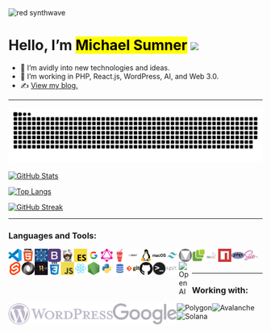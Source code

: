 <img alt="red synthwave" src="https://www.raycast.com/_next/image?url=%2Fuploads%2Fwallpapers%2Floupe-preview.png&w=3840&q=75" />

# Hello, I’m <mark>Michael Sumner</mark> <img width="30px" src="https://camo.githubusercontent.com/e8e7b06ecf583bc040eb60e44eb5b8e0ecc5421320a92929ce21522dbc34c891/68747470733a2f2f6d656469612e67697068792e636f6d2f6d656469612f6876524a434c467a6361737252346961377a2f67697068792e676966">

- 🔭 I’m avidly into new technologies and ideas.
- 🌱 I’m working in PHP, React.js, WordPress, AI, and Web 3.0.
- ✍ [View my blog.][blog]

---

<picture>
  <source media="(prefers-color-scheme: dark)" srcset="https://raw.githubusercontent.com/michael-sumner/michael-sumner/output/github-contribution-grid-snake-dark.svg" />
  <source media="(prefers-color-scheme: light)" srcset="https://raw.githubusercontent.com/michael-sumner/michael-sumner/output/github-contribution-grid-snake.svg" />
  <img alt="Michael Sumner's GitHub Contributions Snake 🍎" title="Michael Sumner's GitHub Contributions Snake 🍎" src="https://raw.githubusercontent.com/michael-sumner/michael-sumner/output/github-contribution-grid-snake.svg" />
</picture>

[![GitHub Stats](https://github-profile-trophy.vercel.app/?username=michael-sumner)][github]

[![Top Langs](https://github-readme-stats.vercel.app/api/top-langs/?username=michael-sumner&layout=compact)][github]

[![GitHub Streak](http://github-readme-streak-stats.herokuapp.com?user=michael-sumner&date_format=M%20j%5B%2C%20Y%5D&cache=2b39febd-adc3-43fb-955d-5d6cb321c64f)][github]

---

### Languages and Tools:

[<img align="left" alt="Visual Studio Code" width="26px" src="https://raw.githubusercontent.com/github/explore/80688e429a7d4ef2fca1e82350fe8e3517d3494d/topics/visual-studio-code/visual-studio-code.png" />][linkedin]
[<img align="left" alt="HTML5" width="26px" src="https://raw.githubusercontent.com/github/explore/80688e429a7d4ef2fca1e82350fe8e3517d3494d/topics/html/html.png" />][linkedin]
[<img align="left" alt="Blockchain" width="26px" src="https://raw.githubusercontent.com/github/explore/main/topics/blockchain/blockchain.png" />][linkedin]
[<img align="left" alt="Bootstrap CSS" width="26px" src="https://raw.githubusercontent.com/github/explore/main/topics/bootstrap/bootstrap.png" />][linkedin]
[<img align="left" alt="Composer" width="26px" src="https://raw.githubusercontent.com/github/explore/main/topics/composer/composer.png" />][linkedin]
[<img align="left" alt="ES6" width="26px" src="https://raw.githubusercontent.com/github/explore/e4270e345b968ae626310bc86e339a2ae80c6ae4/topics/ecmascript/ecmascript.png" />][linkedin]
[<img align="left" alt="Anything Google" width="26px" src="https://github.com/github/explore/blob/main/topics/google/google.png?raw=true" />][linkedin]
[<img align="left" alt="GraphQL" width="26px" src="https://github.com/github/explore/blob/main/topics/graphql/graphql.png?raw=true" />][linkedin]
[<img align="left" alt="Gulp.js" width="26px" src="https://github.com/github/explore/blob/main/topics/gulp/gulp.png?raw=true" />][linkedin]
[<img align="left" alt="jQuery" width="26px" src="https://github.com/github/explore/blob/main/topics/jquery/jquery.png?raw=true" />][linkedin]
[<img align="left" alt="Linux" width="26px" src="https://github.com/github/explore/blob/main/topics/linux/linux.png?raw=true" />][linkedin]
[<img align="left" alt="Mac OS" width="26px" src="https://github.com/github/explore/blob/main/topics/macos/macos.png?raw=true" />][linkedin]
[<img align="left" alt="Tailwind" width="26px" src="https://github.com/github/explore/blob/main/topics/tailwind/tailwind.png?raw=true" />][linkedin]
[<img align="left" alt="Material Design" width="26px" src="https://github.com/github/explore/blob/main/topics/material-design/material-design.png?raw=true" />][linkedin]
[<img align="left" alt="Microformats" width="26px" src="https://github.com/github/explore/blob/main/topics/microformats/microformats.png?raw=true" />][linkedin]
[<img align="left" alt="MySQL" width="26px" src="https://github.com/github/explore/blob/main/topics/mysql/mysql.png?raw=true" />][linkedin]
[<img align="left" alt="NPM" width="26px" src="https://github.com/github/explore/blob/main/topics/npm/npm.png?raw=true" />][linkedin]
[<img align="left" alt="PHP" width="26px" src="https://github.com/github/explore/blob/main/topics/php/php.png?raw=true" />][linkedin]
[<img align="left" alt="Sass" width="26px" src="https://github.com/github/explore/blob/main/topics/sass/sass.png?raw=true" />][linkedin]
[<img align="left" alt="Svelt" width="26px" src="https://github.com/github/explore/blob/main/topics/svelte/svelte.png?raw=true" />][linkedin]
[<img align="left" alt="JSON" width="26px" src="https://github.com/github/explore/blob/main/topics/json/json.png?raw=true" />][linkedin]
[<img align="left" alt="Hacktoberfest" width="26px" src="https://github.com/github/explore/blob/main/topics/hacktoberfest/hacktoberfest.png?raw=true" />][linkedin]
[<img align="left" alt="CSS3" width="26px" src="https://raw.githubusercontent.com/github/explore/80688e429a7d4ef2fca1e82350fe8e3517d3494d/topics/css/css.png" />][linkedin]
[<img align="left" alt="JavaScript" width="26px" src="https://raw.githubusercontent.com/github/explore/80688e429a7d4ef2fca1e82350fe8e3517d3494d/topics/javascript/javascript.png" />][linkedin]
[<img align="left" alt="React" width="26px" src="https://raw.githubusercontent.com/github/explore/80688e429a7d4ef2fca1e82350fe8e3517d3494d/topics/react/react.png" />][linkedin]
[<img align="left" alt="Node.js" width="26px" src="https://raw.githubusercontent.com/github/explore/80688e429a7d4ef2fca1e82350fe8e3517d3494d/topics/nodejs/nodejs.png" />][linkedin]
[<img align="left" alt="python" width="26px" src="https://raw.githubusercontent.com/github/explore/80688e429a7d4ef2fca1e82350fe8e3517d3494d/topics/python/python.png" />][linkedin]
[<img align="left" alt="SQL" width="26px" src="https://raw.githubusercontent.com/github/explore/80688e429a7d4ef2fca1e82350fe8e3517d3494d/topics/sql/sql.png" />][linkedin]
[<img align="left" alt="Git" width="26px" src="https://raw.githubusercontent.com/github/explore/80688e429a7d4ef2fca1e82350fe8e3517d3494d/topics/git/git.png" />][linkedin]
[<img align="left" alt="GitHub" width="26px" src="https://raw.githubusercontent.com/github/explore/78df643247d429f6cc873026c0622819ad797942/topics/github/github.png" />][linkedin]
[<img align="left" alt="Terminal" width="26px" src="https://raw.githubusercontent.com/github/explore/80688e429a7d4ef2fca1e82350fe8e3517d3494d/topics/terminal/terminal.png" />][linkedin]
[<img align="left" alt="Next.js" width="26px" src="https://raw.githubusercontent.com/github/explore/28b02bbc9ad9f7a503c43775aebeb515dc2da5fc/topics/nextjs/nextjs.png" />][linkedin]
[<img align="left" alt="OpenAI" width="26px" src="https://avatars.githubusercontent.com/u/14957082?s=200&v=4" />][linkedin]

<br />
<br />

[website]: https://www.sumner.co.uk/
[blog]: https://blog.sumner.co.uk/
[twitter]: https://twitter.com/MichaelBSumner
[linkedin]: https://www.linkedin.com/in/michael-bryan-sumner/
[github]: https://github.com/michael-sumner/

---

### Working with: 
[<img align="left" alt="WordPress" src="./wordpress.svg" height="42" />][linkedin]
[<img align="left" alt="Google Marketing Platform" src="./google.svg" height="42" />][linkedin]
[<img align="left" alt="Polygon" src="https://static.wixstatic.com/media/ded033_9d232de1d22841efbd951ef44c985605~mv2.jpg/v1/fill/w_164,h_42,al_c,q_80,usm_0.66_1.00_0.01/polygon.webp" />][linkedin]
[<img align="left" alt="Avalanche" src="https://static.wixstatic.com/media/ded033_3cc58f222bd94b49b9457dcc4bcddfd6~mv2.jpg/v1/fill/w_150,h_42,al_c,q_80,usm_0.66_1.00_0.01/avalanche.webp" />][linkedin]
[<img align="left" alt="Solana" src="https://static.wixstatic.com/media/ded033_bfecfd23ad9147088555fc6a412ce8a7~mv2.png/v1/fill/w_155,h_42,al_c,q_85,usm_0.66_1.00_0.01/solana.webp" />][linkedin]
